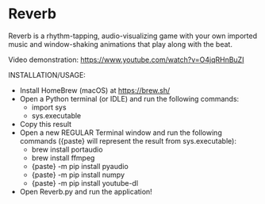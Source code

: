 # Reverb
Reverb is a rhythm-tapping, audio-visualizing game with your own imported music and window-shaking animations that play along with the beat.

Video demonstration: https://www.youtube.com/watch?v=O4jqRHnBuZI

INSTALLATION/USAGE:
- Install HomeBrew (macOS) at https://brew.sh/
- Open a Python terminal (or IDLE) and run the following commands:
    - import sys
    - sys.executable
- Copy this result
- Open a new REGULAR Terminal window and run the following commands ({paste} will represent the result from sys.executable):
    - brew install portaudio
    - brew install ffmpeg
    - {paste} -m pip install pyaudio
    - {paste} -m pip install numpy
    - {paste} -m pip install youtube-dl
- Open Reverb.py and run the application!

